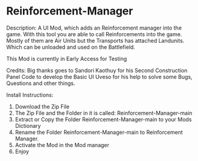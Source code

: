# Reinforcement-Manager

Description:
A UI Mod, which adds an Reinforcement manager into the game.
With this tool you are able to call Reinforcements into the game.
Mostly of them are Air Units but the Transports has attached Landunits.
Which can be unloaded and used on the Battlefield.

This Mod is currently in Early Access for Testing

Credits:
Big thanks goes to Sandori Kaothuy for his Second Construction Panel Code to develop the Basic UI
Uveso for his help to solve some Bugs, Questions and other things.


Install Instructions:
1) Download the Zip File 
2) The Zip File and the Folder in it is called: Reinforcement-Manager-main
3) Extract or Copy the Folder Reinforcement-Manager-main to your Mods Dictionary 
4) Rename the Folder Reinforcement-Manager-main to Reinforcement Manager. 
5) Activate the Mod in the Mod manager 
6) Enjoy 
